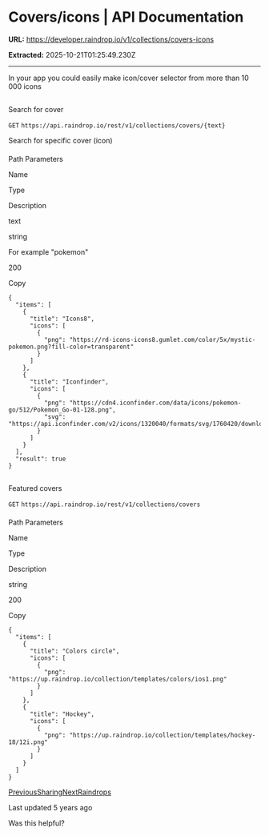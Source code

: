 # Covers/icons | API Documentation

**URL:** https://developer.raindrop.io/v1/collections/covers-icons

**Extracted:** 2025-10-21T01:25:49.230Z

---

<content>
In your app you could easily make icon/cover selector from more than 10 000 icons

## 

[](#search-for-cover)

Search for cover

`GET` `https://api.raindrop.io/rest/v1/collections/covers/{text}`

Search for specific cover (icon)

#### 

[](#path-parameters)

Path Parameters

Name

Type

Description

text

string

For example "pokemon"

200

Copy

```
{
  "items": [
    {
      "title": "Icons8",
      "icons": [
        {
          "png": "https://rd-icons-icons8.gumlet.com/color/5x/mystic-pokemon.png?fill-color=transparent"
        }
      ]
    },
    {
      "title": "Iconfinder",
      "icons": [
        {
          "png": "https://cdn4.iconfinder.com/data/icons/pokemon-go/512/Pokemon_Go-01-128.png",
          "svg": "https://api.iconfinder.com/v2/icons/1320040/formats/svg/1760420/download"
        }
      ]
    }
  ],
  "result": true
}
```

## 

[](#featured-covers)

Featured covers

`GET` `https://api.raindrop.io/rest/v1/collections/covers`

#### 

[](#path-parameters-1)

Path Parameters

Name

Type

Description

string

200

Copy

```
{
  "items": [
    {
      "title": "Colors circle",
      "icons": [
        {
          "png": "https://up.raindrop.io/collection/templates/colors/ios1.png"
        }
      ]
    },
    {
      "title": "Hockey",
      "icons": [
        {
          "png": "https://up.raindrop.io/collection/templates/hockey-18/12i.png"
        }
      ]
    }
  ]
}
```

[PreviousSharing](/v1/collections/sharing)[NextRaindrops](/v1/raindrops)

Last updated 5 years ago

Was this helpful?
</content>